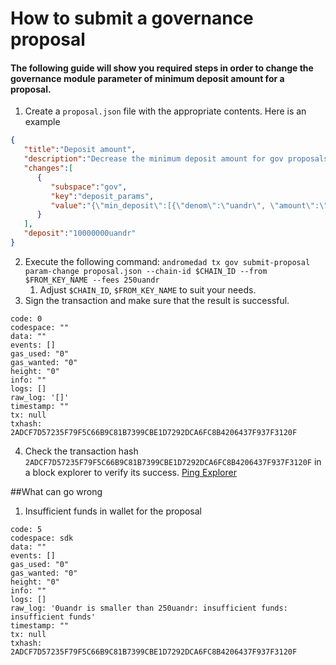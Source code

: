 # How to submit a governance proposal

#### The following guide will show you required steps in order to change the governance module parameter of minimum deposit amount for a proposal.

1. Create a `proposal.json` file with the appropriate contents. Here is an example
```json lines
{
   "title":"Deposit amount",
   "description":"Decrease the minimum deposit amount for gov proposals. Since this is a testnet, lets make this cheaper",
   "changes":[
      {
         "subspace":"gov",
         "key":"deposit_params",
         "value":"{\"min_deposit\":[{\"denom\":\"uandr\", \"amount\":\"5000000\"}]}"
      }
   ],
   "deposit":"10000000uandr"
}
```
2. Execute the following command: `andromedad tx gov submit-proposal param-change proposal.json --chain-id $CHAIN_ID --from $FROM_KEY_NAME --fees 250uandr`
   1. Adjust `$CHAIN_ID`, `$FROM_KEY_NAME` to suit your needs.
3. Sign the transaction and make sure that the result is successful. 

```text
code: 0
codespace: ""
data: ""
events: []
gas_used: "0"
gas_wanted: "0"
height: "0"
info: ""
logs: []
raw_log: '[]'
timestamp: ""
tx: null
txhash: 2ADCF7D57235F79F5C66B9C81B7399CBE1D7292DCA6FC8B4206437F937F3120F
```
4. Check the transaction hash `2ADCF7D57235F79F5C66B9C81B7399CBE1D7292DCA6FC8B4206437F937F3120F` in a block explorer to verify its success. [Ping Explorer](https://ping.wildsage.io/andromeda)

##What can go wrong
1. Insufficient funds in wallet for the proposal
```text
code: 5
codespace: sdk
data: ""
events: []
gas_used: "0"
gas_wanted: "0"
height: "0"
info: ""
logs: []
raw_log: '0uandr is smaller than 250uandr: insufficient funds: insufficient funds'
timestamp: ""
tx: null
txhash: 2ADCF7D57235F79F5C66B9C81B7399CBE1D7292DCA6FC8B4206437F937F3120F
```
